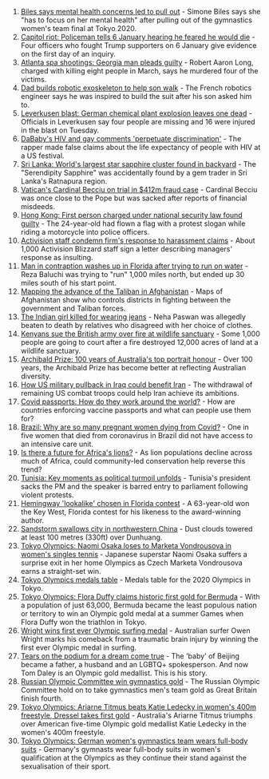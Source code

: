 1. [Biles says mental health concerns led to pull out](https://www.bbc.co.uk/sport/olympics/57982665) - Simone Biles says she "has to focus on her mental health" after pulling out of the gymnastics women's team final at Tokyo 2020.
2. [Capitol riot: Policeman tells 6 January hearing he feared he would die](https://www.bbc.co.uk/news/world-us-canada-57989578) - Four officers who fought Trump supporters on 6 January give evidence on the first day of an inquiry.
3. [Atlanta spa shootings: Georgia man pleads guilty](https://www.bbc.co.uk/news/world-us-canada-57989425) - Robert Aaron Long, charged with killing eight people in March, says he murdered four of the victims.
4. [Dad builds robotic exoskeleton to help son walk](https://www.bbc.co.uk/news/world-europe-57985857) - The French robotics engineer says he was inspired to build the suit after his son asked him to.
5. [Leverkusen blast: German chemical plant explosion leaves one dead](https://www.bbc.co.uk/news/world-europe-57978043) - Officials in Leverkusen say four people are missing and 16 were injured in the blast on Tuesday.
6. [DaBaby's HIV and gay comments 'perpetuate discrimination'](https://www.bbc.co.uk/news/newsbeat-57984070) - The rapper made false claims about the life expectancy of people with HIV at a US festival.
7. [Sri Lanka: World's largest star sapphire cluster found in backyard](https://www.bbc.co.uk/news/world-asia-57981046) - The "Serendipity Sapphire" was accidentally found by a gem trader in Sri Lanka's Ratnapura region.
8. [Vatican's Cardinal Becciu on trial in $412m fraud case](https://www.bbc.co.uk/news/world-europe-57981508) - Cardinal Becciu was once close to the Pope but was sacked after reports of financial misdeeds.
9. [Hong Kong: First person charged under national security law found guilty](https://www.bbc.co.uk/news/world-asia-china-57979938) - The 24-year-old had flown a flag with a protest slogan while riding a motorcycle into police officers.
10. [Activision staff condemn firm's response to harassment claims](https://www.bbc.co.uk/news/technology-57984784) - About 1,000 Activision Blizzard staff sign a letter describing managers' response as insulting.
11. [Man in contraption washes up in Florida after trying to run on water](https://www.bbc.co.uk/news/world-us-canada-57983648) - Reza Baluchi was trying to "run" 1,000 miles north, but ended up 30 miles south of his start point.
12. [Mapping the advance of the Taliban in Afghanistan](https://www.bbc.co.uk/news/world-asia-57933979) - Maps of Afghanistan show who controls districts in fighting between the government and Taliban forces.
13. [The Indian girl killed for wearing jeans](https://www.bbc.co.uk/news/world-asia-india-57968350) - Neha Paswan was allegedly beaten to death by relatives who disagreed with her choice of clothes.
14. [Kenyans sue the British army over fire at wildlife sanctuary](https://www.bbc.co.uk/news/world-africa-57486433) - Some 1,000 people are going to court after a fire destroyed 12,000 acres of land at a wildlife sanctuary.
15. [Archibald Prize: 100 years of Australia's top portrait honour](https://www.bbc.co.uk/news/world-australia-57967778) - Over 100 years, the Archibald Prize has become better at reflecting Australian diversity.
16. [How US military pullback in Iraq could benefit Iran](https://www.bbc.co.uk/news/world-middle-east-57976007) - The withdrawal of remaining US combat troops could help Iran achieve its ambitions.
17. [Covid passports: How do they work around the world?](https://www.bbc.co.uk/news/world-europe-56522408) - How are countries enforcing vaccine passports and what can people use them for?
18. [Brazil: Why are so many pregnant women dying from Covid?](https://www.bbc.co.uk/news/world-latin-america-57974754) - One in five women that died from coronavirus in Brazil did not have access to an intensive care unit.
19. [Is there a future for Africa's lions?](https://www.bbc.co.uk/news/science-environment-57968405) - As lion populations decline across much of Africa, could community-led conservation help reverse this trend?
20. [Tunisia: Key moments as political turmoil unfolds](https://www.bbc.co.uk/news/world-africa-57972459) - Tunisia's president sacks the PM and the speaker is barred entry to parliament following violent protests.
21. [Hemingway 'lookalike' chosen in Florida contest](https://www.bbc.co.uk/news/world-us-canada-57978084) - A 63-year-old won the Key West, Florida contest for his likeness to the award-winning author.
22. [Sandstorm swallows city in northwestern China](https://www.bbc.co.uk/news/world-asia-china-57973810) - Dust clouds towered at least 100 metres (330ft) over Dunhuang.
23. [Tokyo Olympics: Naomi Osaka loses to Marketa Vondrousova in women's singles tennis](https://www.bbc.co.uk/sport/olympics/57980493) - Japanese superstar Naomi Osaka suffers a surprise exit in her home Olympics as Czech Marketa Vondrousova earns a straight-set win.
24. [Tokyo Olympics medals table](https://www.bbc.co.uk/sport/olympics/57836709) - Medals table for the 2020 Olympics in Tokyo.
25. [Tokyo Olympics: Flora Duffy claims historic first gold for Bermuda](https://www.bbc.co.uk/sport/olympics/57964362) - With a population of just 63,000, Bermuda became the least populous nation or territory to win an Olympic gold medal at a summer Games when Flora Duffy won the triathlon in Tokyo.
26. [Wright wins first ever Olympic surfing medal](https://www.bbc.co.uk/sport/olympics/57981411) - Australian surfer Owen Wright marks his comeback from a traumatic brain injury by winning the first ever Olympic medal in surfing.
27. [Tears on the podium for a dream come true](https://www.bbc.co.uk/sport/olympics/57968119) - The 'baby' of Beijing became a father, a husband and an LGBTQ+ spokesperson. And now Tom Daley is an Olympic gold medallist. This is his story.
28. [Russian Olympic Committee win gymnastics gold](https://www.bbc.co.uk/sport/olympics/57968367) - The Russian Olympic Committee hold on to take gymnastics men's team gold as Great Britain finish fourth.
29. [Tokyo Olympics: Ariarne Titmus beats Katie Ledecky in women's 400m freestyle, Dressel takes first gold](https://www.bbc.co.uk/sport/olympics/57966724) - Australia's Ariarne Titmus triumphs over American five-time Olympic gold medallist Katie Ledecky in the women's 400m freestyle.
30. [Tokyo Olympics: German women's gymnastics team wears full-body suits](https://www.bbc.co.uk/sport/olympics/57961055) - Germany's gymnasts wear full-body suits in women's qualification at the Olympics as they continue their stand against the sexualisation of their sport.
